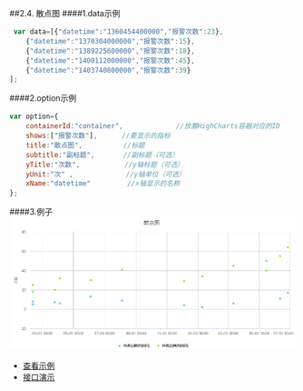 ##2.4. 散点图
####1.data示例
```js
 var data=[{"datetime":"1360454400000","报警次数":23},
    {"datetime":"1370304000000","报警次数":15},
    {"datetime":"1389225600000","报警次数":18},
    {"datetime":"1400112000000","报警次数":45},
    {"datetime":"1403740800000","报警次数":39}
];
```

####2.option示例
```js
var option={
    containerId:"container",             //放置HighCharts容器对应的ID
    shows:["报警次数"],      //要显示的指标
    title:"散点图",          //标题
    subtitle:"副标题",       //副标题（可选）
    yTitle:"次数",           //y轴标题（可选）
    yUnit:"次" ,             //y轴单位（可选）
    xName:"datetime"         //x轴显示的名称
};
```

####3.例子
![streaming](./image/scatter.png)

* [查看示例](./brcharts/test/scatterchart.html)
* [接口演示](./brcharts/test/scatterchart-all.html)

